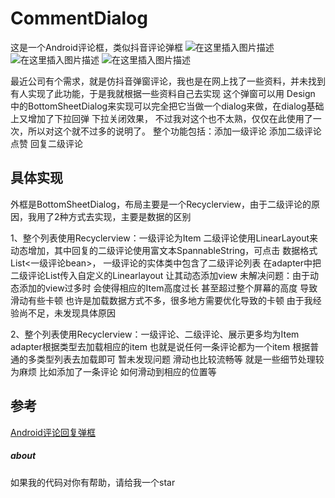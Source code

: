 # CommentDialog
这是一个Android评论框，类似抖音评论弹框
![在这里插入图片描述](https://img-blog.csdnimg.cn/20191223183926488.jpg)
![在这里插入图片描述](https://img-blog.csdnimg.cn/20191223183944984.jpg)
![在这里插入图片描述](https://img-blog.csdnimg.cn/20191223184007906.jpg)


最近公司有个需求，就是仿抖音弹窗评论，我也是在网上找了一些资料，并未找到有人实现了此功能，于是我就根据一些资料自己去实现
这个弹窗可以用 Design 中的BottomSheetDialog来实现可以完全把它当做一个dialog来做，在dialog基础上又增加了下拉回弹 下拉关闭效果，
不过我对这个也不太熟，仅仅在此使用了一次，所以对这个就不过多的说明了。
整个功能包括：添加一级评论 添加二级评论 点赞 回复二级评论

## 具体实现
外框是BottomSheetDialog，布局主要是一个Recyclerview，由于二级评论的原因，我用了2种方式去实现，主要是数据的区别

1、整个列表使用Recyclerview：一级评论为Item 二级评论使用LinearLayout来动态增加，其中回复的二级评论使用富文本SpannableString，可点击
数据格式List<一级评论bean>， 一级评论的实体类中包含了二级评论列表 
在adapter中把二级评论List传入自定义的Linearlayout 让其动态添加view
未解决问题：由于动态添加的view过多时 会使得相应的Item高度过长 甚至超过整个屏幕的高度 导致滑动有些卡顿
           也许是加载数据方式不多，很多地方需要优化导致的卡顿 由于我经验尚不足，未发现具体原因

2、整个列表使用Recyclerview：一级评论、二级评论、展示更多均为Item adapter根据类型去加载相应的item
也就是说任何一条评论都为一个item 根据普通的多类型列表去加载即可 
暂未发现问题 滑动也比较流畅等 就是一些细节处理较为麻烦
比如添加了一条评论 如何滑动到相应的位置等

## 参考
[Android评论回复弹框](https://blog.csdn.net/qq_32518491/article/details/85000421)



##### about
如果我的代码对你有帮助，请给我一个star
